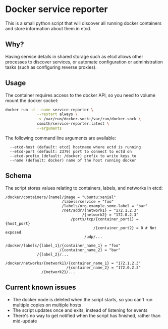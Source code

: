 # Docker service reporter 

This is a small python script that will discover all running
docker containers and store information about them in etcd.

## Why?

Having service details in shared storage such as etcd allows
other processes to discover services, or automate configuration
or administration tasks (such as configuring reverse proxies).

## Usage

The container requires access to the docker API, so you need
to volume mount the docker socket:

```bash
docker run -d --name service-reporter \
              --restart always \
              -v /var/run/docker.sock:/var/run/docker.sock \ 
              csmith/service-reporter:latest \
              --arguments
```

The following command line arguments are available:

```
  --etcd-host (default: etcd) hostname where ectd is running
  --etcd-port (default: 2379) port to connect to ectd on
  --etcd-prefix (default: /docker) prefix to write keys to
  --name (default: docker) name of the host running docker
```

## Schema

The script stores values relating to containers, labels, and
networks in etcd:

```
/docker/containers/{name}/image = "ubuntu:xenial"
                         /labels/service = "foo"
                         /labels/org.example.some-label = "bar"
                         /net/addr/{network1} = "172.1.2.3"
                                  /{network2} = "172.0.2.3"
                             /ports/tcp/{container_port1} = {host_port} 
                                       /{container_port2} = 0 # Not exposed
                                   /udp/...

/docker/labels/{label_1}/{container_name_1} = "foo"
                        /{container_name_2} = "bar"
              /{label_2}/...

/docker/networks/{network1}/{container_name_1} = "172.1.2.3"
                           /{container_name_2} = "172.0.2.3"
                /{network2}/...
```

## Current known issues

* The docker node is deleted when the script starts, so you can't run multiple
  copies on multiple hosts
* The script updates once and exits, instead of listening for events
* There's no way to get notified when the script has finished, rather than
  mid-update

